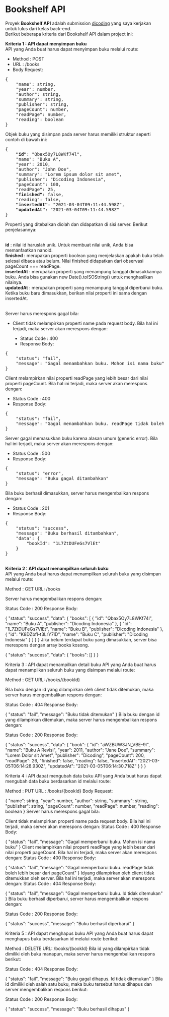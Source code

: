 # Bookshelf API
Proyek <b>Bookshelf API</b> adalah submission <a href="http://www.dicoding.com">dicoding</a> yang saya kerjakan untuk lulus dari kelas back-end.
<br>Berikut beberapa kriteria dari Bookshelf API dalam project ini:</br>

<b>Kriteria 1 : API dapat menyimpan buku</b>
<br>API yang Anda buat harus dapat menyimpan buku melalui route:

<ul>
  <li>Method : POST</li>
  <li>URL : /books</li>
  <li>Body Request:</li>
</ul>

<pre>{
    "name": string,
    "year": number,
    "author": string,
    "summary": string,
    "publisher": string,
    "pageCount": number,
    "readPage": number,
    "reading": boolean
}</pre>
Objek buku yang disimpan pada server harus memiliki struktur seperti contoh di bawah ini:

<pre>{
    <b>"id"</b>: "Qbax5Oy7L8WKf74l",
    "name": "Buku A",
    "year": 2010,
    "author": "John Doe",
    "summary": "Lorem ipsum dolor sit amet",
    "publisher": "Dicoding Indonesia",
    "pageCount": 100,
    "readPage": 25,
    <b>"finished"</b>: false,
    "reading": false,
    <b>"insertedAt"</b>: "2021-03-04T09:11:44.598Z",
    <b>"updatedAt"</b>: "2021-03-04T09:11:44.598Z"
}</pre>
Properti yang ditebalkan diolah dan didapatkan di sisi server. Berikut penjelasannya:

<br><b>id</b> : nilai id haruslah unik. Untuk membuat nilai unik, Anda bisa memanfaatkan nanoid.
<br><b>finished</b> : merupakan properti boolean yang menjelaskan apakah buku telah selesai dibaca atau belum. Nilai finished didapatkan dari observasi pageCount === readPage.
<br><b>insertedAt</b> : merupakan properti yang menampung tanggal dimasukkannya buku. Anda bisa gunakan new Date().toISOString() untuk menghasilkan nilainya.
<br><b>updatedAt</b> : merupakan properti yang menampung tanggal diperbarui buku. Ketika buku baru dimasukkan, berikan nilai properti ini sama dengan insertedAt.

<br>Server harus merespons gagal bila:

<ul><li>Client tidak melampirkan properti name pada request body. Bila hal ini terjadi, maka server akan merespons dengan:</li>
<ul type="disc">
  <li>Status Code : 400</li>
  <li>Response Body:</li>
</ul></ul>

<pre>{
    "status": "fail",
    "message": "Gagal menambahkan buku. Mohon isi nama buku"
}</pre>
Client melampirkan nilai properti readPage yang lebih besar dari nilai properti pageCount. Bila hal ini terjadi, maka server akan merespons dengan:
<ul>
  <li>Status Code : 400</li>
  <li>Response Body:</li>
</ul>

<pre>{
    "status": "fail",
    "message": "Gagal menambahkan buku. readPage tidak boleh lebih besar dari pageCount"
}</pre>
Server gagal memasukkan buku karena alasan umum (generic error). Bila hal ini terjadi, maka server akan merespons dengan:
<ul>
  <li>Status Code : 500</li>
  <li>Response Body:</li>
</ul>

<pre>{
    "status": "error",
    "message": "Buku gagal ditambahkan"
}</pre>
Bila buku berhasil dimasukkan, server harus mengembalikan respons dengan:

<ul>
  <li>Status Code : 201</li>
  <li>Response Body:</li>
</ul>

<pre>{
    "status": "success",
    "message": "Buku berhasil ditambahkan",
    "data": {
        "bookId": "1L7ZtDUFeGs7VlEt"
    }
}</pre>


<br><b>Kriteria 2 : API dapat menampilkan seluruh buku</b></br>
API yang Anda buat harus dapat menampilkan seluruh buku yang disimpan melalui route:

Method : GET
URL: /books

Server harus mengembalikan respons dengan:

Status Code : 200
Response Body:

{
    "status": "success",
    "data": {
        "books": [
            {
                "id": "Qbax5Oy7L8WKf74l",
                "name": "Buku A",
                "publisher": "Dicoding Indonesia"
            },
            {
                "id": "1L7ZtDUFeGs7VlEt",
                "name": "Buku B",
                "publisher": "Dicoding Indonesia"
            },
            {
                "id": "K8DZbfI-t3LrY7lD",
                "name": "Buku C",
                "publisher": "Dicoding Indonesia"
            }
        ]
    }
}
Jika belum terdapat buku yang dimasukkan, server bisa merespons dengan array books kosong.

{
    "status": "success",
    "data": {
        "books": []
    }
}


Kriteria 3 : API dapat menampilkan detail buku
API yang Anda buat harus dapat menampilkan seluruh buku yang disimpan melalui route:

Method : GET
URL: /books/{bookId}

Bila buku dengan id yang dilampirkan oleh client tidak ditemukan, maka server harus mengembalikan respons dengan:

Status Code : 404
Response Body:

{
    "status": "fail",
    "message": "Buku tidak ditemukan"
}
Bila buku dengan id yang dilampirkan ditemukan, maka server harus mengembalikan respons dengan:

Status Code : 200
Response Body:

{
    "status": "success",
    "data": {
        "book": {
            "id": "aWZBUW3JN_VBE-9I",
            "name": "Buku A Revisi",
            "year": 2011,
            "author": "Jane Doe",
            "summary": "Lorem Dolor sit Amet",
            "publisher": "Dicoding",
            "pageCount": 200,
            "readPage": 26,
            "finished": false,
            "reading": false,
            "insertedAt": "2021-03-05T06:14:28.930Z",
            "updatedAt": "2021-03-05T06:14:30.718Z"
        }
    }
}


Kriteria 4 : API dapat mengubah data buku
API yang Anda buat harus dapat mengubah data buku berdasarkan id melalui route:

Method : PUT
URL : /books/{bookId}
Body Request:

{
    "name": string,
    "year": number,
    "author": string,
    "summary": string,
    "publisher": string,
    "pageCount": number,
    "readPage": number,
    "reading": boolean
}
Server harus merespons gagal bila:

Client tidak melampirkan properti name pada request body. Bila hal ini terjadi, maka server akan merespons dengan:
Status Code : 400
Response Body:

{
    "status": "fail",
    "message": "Gagal memperbarui buku. Mohon isi nama buku"
}
Client melampirkan nilai properti readPage yang lebih besar dari nilai properti pageCount. Bila hal ini terjadi, maka server akan merespons dengan:
Status Code : 400
Response Body:

{
    "status": "fail",
    "message": "Gagal memperbarui buku. readPage tidak boleh lebih besar dari pageCount"
}
Idyang dilampirkan oleh client tidak ditemukkan oleh server. Bila hal ini terjadi, maka server akan merespons dengan:
Status Code : 404
Response Body:

{
    "status": "fail",
    "message": "Gagal memperbarui buku. Id tidak ditemukan"
}
Bila buku berhasil diperbarui, server harus mengembalikan respons dengan:

Status Code : 200
Response Body:

{
    "status": "success",
    "message": "Buku berhasil diperbarui"
}


Kriteria 5 : API dapat menghapus buku
API yang Anda buat harus dapat menghapus buku berdasarkan id melalui route berikut:

Method : DELETE
URL: /books/{bookId}
Bila id yang dilampirkan tidak dimiliki oleh buku manapun, maka server harus mengembalikan respons berikut:

Status Code : 404
Response Body:

{
    "status": "fail",
    "message": "Buku gagal dihapus. Id tidak ditemukan"
}
Bila id dimiliki oleh salah satu buku, maka buku tersebut harus dihapus dan server mengembalikan respons berikut:

Status Code : 200
Response Body:

{
    "status": "success",
    "message": "Buku berhasil dihapus"
}
